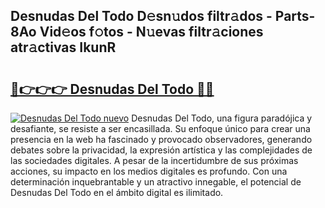 ## Desnudas Del Todo D𝚎sn𝚞dos filtr𝚊dos - Parts-8Ao Vid𝚎os f𝚘tos - N𝚞evas filtr𝚊ciones atr𝚊ctivas IkunR

# <h2><a href="http://mb0nqr8.tromn.icu/?c=Desnudas+Del+Todo">🔗👉👉👉 Desnudas Del Todo 🔗🔗</a></h2>

[![Desnudas Del Todo nuevo](https://i.imgur.com/pEAQMta.gif)](http://mb0nqr8.tromn.icu/?c=Desnudas+Del+Todo)
Desnudas Del Todo, una figura paradójica y desafiante, se resiste a ser encasillada. Su enfoque único para crear una presencia en la web ha fascinado y provocado observadores, generando debates sobre la privacidad, la expresión artística y las complejidades de las sociedades digitales. A pesar de la incertidumbre de sus próximas acciones, su impacto en los medios digitales es profundo. Con una determinación inquebrantable y un atractivo innegable, el potencial de Desnudas Del Todo en el ámbito digital es ilimitado.
